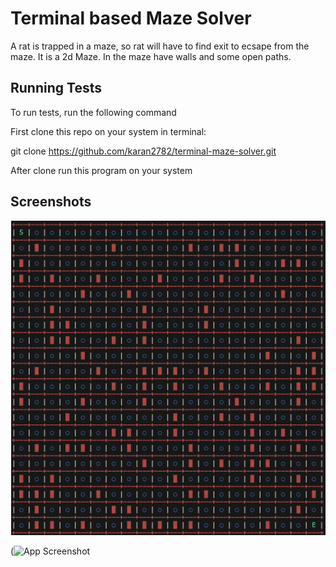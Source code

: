 
# Terminal based Maze Solver

A rat is trapped in a maze, so rat will have to find exit to ecsape from the maze. It is a 2d Maze. In the maze have walls and some open paths. 


## Running Tests

To run tests, run the following command

First clone this repo on your system in terminal:

git clone https://github.com/karan2782/terminal-maze-solver.git

After clone run this program on your system

## Screenshots

![App Screenshot](https://github.com/karan2782/portfolio-repo/blob/main/maze.png)

(![App Screenshot]()



